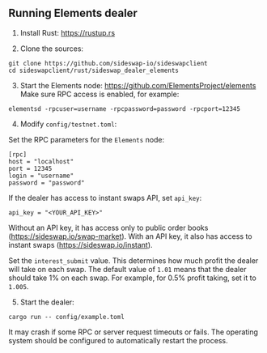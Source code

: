 
## Running Elements dealer

1. Install Rust: https://rustup.rs

2. Clone the sources:
```
git clone https://github.com/sideswap-io/sideswapclient
cd sideswapclient/rust/sideswap_dealer_elements
```

3. Start the Elements node: https://github.com/ElementsProject/elements
Make sure RPC access is enabled, for example:
```
elementsd -rpcuser=username -rpcpassword=password -rpcport=12345
```

4. Modify `config/testnet.toml`:

Set the RPC parameters for the `Elements` node:
```
[rpc]
host = "localhost"
port = 12345
login = "username"
password = "password"
```

If the dealer has access to instant swaps API, set `api_key`:
```
api_key = "<YOUR_API_KEY>"
```
Without an API key, it has access only to public order books (https://sideswap.io/swap-market).
With an API key, it also has access to instant swaps (https://sideswap.io/instant).

Set the `interest_submit` value.
This determines how much profit the dealer will take on each swap.
The default value of `1.01` means that the dealer should take 1% on each swap.
For example, for 0.5% profit taking, set it to `1.005`.

5. Start the dealer:
```
cargo run -- config/example.toml
```
It may crash if some RPC or server request timeouts or fails.
The operating system should be configured to automatically restart the process.

